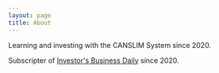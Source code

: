 ```yaml
---
layout: page
title: About
---
```


Learning and investing with the CANSLIM System since 2020.

Subscripter of [Investor's Business Daily](https://www.investors.com/) since 2020.
